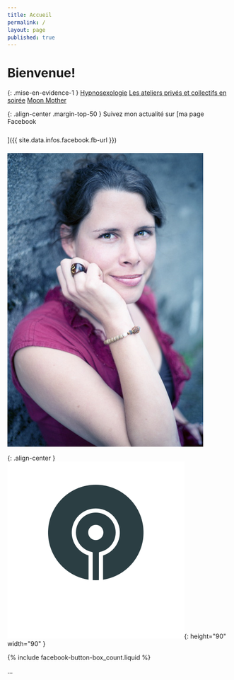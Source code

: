 ```yaml
---
title: Accueil
permalink: /
layout: page
published: true
---
```

# Bienvenue!

{: .mise-en-evidence-1 }
[Hypnosexologie](https://sacree-sexualite.org/hypnosexologie/)
<i class="fa fa-envira" aria-hidden="true"></i>
[Les ateliers privés et collectifs en soirée](https://sacree-sexualite.org/les-ateliers-privés-et-collectifs/)
<i class="fa fa-envira" aria-hidden="true"></i>
[Moon Mother](https://sacree-sexualite.org/moon-mother/)


<!--
## Inscriptions et tarifs

{: .text-center }
<mailto:laetitia.stucki@gmail.com>
<i class="fa fa-mobile"></i> +41 79 326 30 64
[Tarifs](https://sacree-sexualite.org/tarifs/)
-->

{: .align-center .margin-top-50 }
Suivez mon actualité sur
[ma page Facebook<br/><i style="font-size:30pt;" class="fa fa-facebook-official"></i>]({{ site.data.infos.facebook.fb-url }})

![Lætitia Stucki](./images/laetitia-stucki.jpg)

{: .align-center }
![](./images/logo-laetitia-stucki-anthracite.svg){: height="90" width="90" }

{% include facebook-button-box_count.liquid %}

...